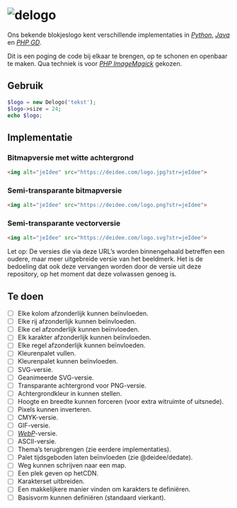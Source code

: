 # ![delogo](https://deidee.com/logo.png?str=deLogo)

Ons bekende blokjeslogo kent verschillende implementaties in [_Python_](https://www.python.org/), [_Java_](https://www.java.com/) en [_PHP GD_](https://www.php.net/manual/en/book.image.php).

Dit is een poging de code bij elkaar te brengen, op te schonen en openbaar te maken. Qua techniek is voor [_PHP ImageMagick_](https://www.php.net/manual/en/book.imagick.php) gekozen.

## Gebruik

```php
$logo = new Delogo('tekst');
$logo->size = 24;
echo $logo;
```

## Implementatie

### Bitmapversie met witte achtergrond

```html
<img alt="jeIdee" src="https://deidee.com/logo.jpg?str=jeIdee">
```

### Semi-transparante bitmapversie

```html
<img alt="jeIdee" src="https://deidee.com/logo.png?str=jeIdee">
```

### Semi-transparante vectorversie

```html
<img alt="jeIdee" src="https://deidee.com/logo.svg?str=jeIdee">
```

Let op: De versies die via deze URL’s worden binnengehaald betreffen een oudere, maar meer uitgebreide versie van het beeldmerk. Het is de bedoeling dat ook deze vervangen worden door de versie uit deze repository, op het moment dat deze volwassen genoeg is.

## Te doen

- [ ] Elke kolom afzonderlijk kunnen beïnvloeden.
- [ ] Elke rij afzonderlijk kunnen beïnvloeden.
- [ ] Elke cel afzonderlijk kunnen beïnvloeden.
- [ ] Elk karakter afzonderlijk kunnen beïnvloeden.
- [ ] Elke regel afzonderlijk kunnen beïnvloeden.
- [ ] Kleurenpalet vullen.
- [ ] Kleurenpalet kunnen beïnvloeden.
- [ ] SVG-versie.
- [ ] Geanimeerde SVG-versie.
- [ ] Transparante achtergrond voor PNG-versie.
- [ ] Achtergrondkleur in kunnen stellen.
- [ ] Hoogte en breedte kunnen forceren (voor extra witruimte of uitsnede).
- [ ] Pixels kunnen inverteren.
- [ ] CMYK-versie.
- [ ] GIF-versie.
- [ ] [_WebP_](https://developers.google.com/speed/webp)-versie.
- [ ] ASCII-versie.
- [ ] Thema’s terugbrengen (zie eerdere implementaties).
- [ ] Palet tijdsgeboden laten beïnvloeden (zie @deidee/dedate).
- [ ] Weg kunnen schrijven naar een map.
- [ ] Een plek geven op hetCDN.
- [ ] Karakterset uitbreiden.
- [ ] Een makkelijkere manier vinden om karakters te definiëren.
- [ ] Basisvorm kunnen definiëren (standaard vierkant).
